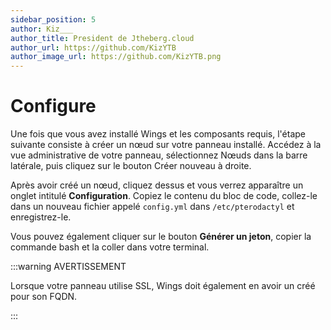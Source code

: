 ```yaml
---
sidebar_position: 5
author: Kiz___
author_title: President de Jtheberg.cloud
author_url: https://github.com/KizYTB
author_image_url: https://github.com/KizYTB.png
---
```


# Configure

Une fois que vous avez installé Wings et les composants requis, l'étape suivante consiste à créer un nœud sur votre panneau installé. Accédez à la vue administrative de votre panneau, sélectionnez Nœuds dans la barre latérale, puis cliquez sur le bouton Créer nouveau à droite.

Après avoir créé un nœud, cliquez dessus et vous verrez apparaître un onglet intitulé **Configuration**. Copiez le contenu du bloc de code, collez-le dans un nouveau fichier appelé `config.yml` dans `/etc/pterodactyl` et enregistrez-le.

Vous pouvez également cliquer sur le bouton **Générer un jeton**, copier la commande bash et la coller dans votre terminal.

:::warning AVERTISSEMENT

Lorsque votre panneau utilise SSL, Wings doit également en avoir un créé pour son FQDN.

:::
